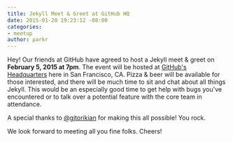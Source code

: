 ```yaml
---
title: Jekyll Meet & Greet at GitHub HQ
date: 2015-01-20 19:23:12 -08:00
categories:
- meetup
author: parkr
---
```


Hey! Our friends at GitHub have agreed to host a Jekyll meet & greet on
**February 5, 2015 at 7pm**. The event will be hosted at
[GitHub's Headquarters](https://goo.gl/maps/Bmy7i)
here in San Francisco, CA. Pizza & beer will be available for those interested,
and there will be much time to sit and chat about all things Jekyll. This would
be an especially good time to get help with bugs you've encountered or to talk
over a potential feature with the core team in attendance.

A special thanks to [@gjtorikian](https://github.com/gjtorikian) for making this
all possible! You rock.

We look forward to meeting all you fine folks. Cheers!
